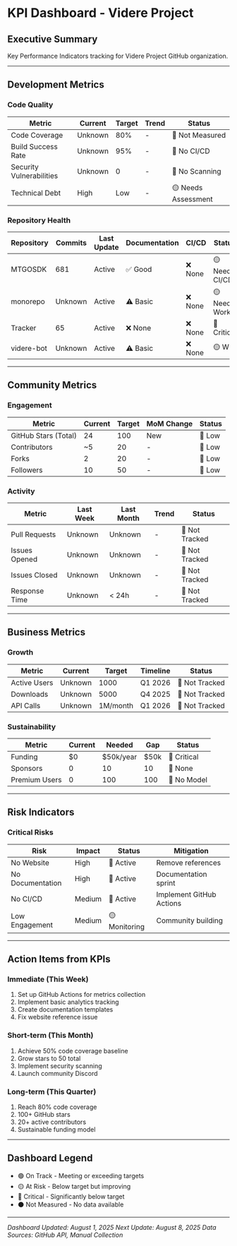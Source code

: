 # KPI Dashboard - Videre Project

## Executive Summary
Key Performance Indicators tracking for Videre Project GitHub organization.

---

## Development Metrics

### Code Quality
| Metric | Current | Target | Trend | Status |
|--------|---------|--------|-------|---------|
| Code Coverage | Unknown | 80% | - | 🔴 Not Measured |
| Build Success Rate | Unknown | 95% | - | 🔴 No CI/CD |
| Security Vulnerabilities | Unknown | 0 | - | 🔴 No Scanning |
| Technical Debt | High | Low | - | 🟡 Needs Assessment |

### Repository Health
| Repository | Commits | Last Update | Documentation | CI/CD | Status |
|------------|---------|-------------|---------------|--------|---------|
| MTGOSDK | 681 | Active | ✅ Good | ❌ None | 🟡 Needs CI/CD |
| monorepo | Unknown | Active | ⚠️ Basic | ❌ None | 🟡 Needs Work |
| Tracker | 65 | Active | ❌ None | ❌ None | 🔴 Critical |
| videre-bot | Unknown | Active | ⚠️ Basic | ❌ None | 🟡 WIP |

---

## Community Metrics

### Engagement
| Metric | Current | Target | MoM Change | Status |
|--------|---------|--------|------------|---------|
| GitHub Stars (Total) | 24 | 100 | New | 🔴 Low |
| Contributors | ~5 | 20 | - | 🔴 Low |
| Forks | 2 | 20 | - | 🔴 Low |
| Followers | 10 | 50 | - | 🔴 Low |

### Activity
| Metric | Last Week | Last Month | Trend | Status |
|--------|-----------|------------|-------|---------|
| Pull Requests | Unknown | Unknown | - | 🔴 Not Tracked |
| Issues Opened | Unknown | Unknown | - | 🔴 Not Tracked |
| Issues Closed | Unknown | Unknown | - | 🔴 Not Tracked |
| Response Time | Unknown | < 24h | - | 🔴 Not Tracked |

---

## Business Metrics

### Growth
| Metric | Current | Target | Timeline | Status |
|--------|---------|--------|----------|---------|
| Active Users | Unknown | 1000 | Q1 2026 | 🔴 Not Tracked |
| Downloads | Unknown | 5000 | Q4 2025 | 🔴 Not Tracked |
| API Calls | Unknown | 1M/month | Q1 2026 | 🔴 Not Tracked |

### Sustainability
| Metric | Current | Needed | Gap | Status |
|--------|---------|--------|-----|---------|
| Funding | $0 | $50k/year | $50k | 🔴 Critical |
| Sponsors | 0 | 10 | 10 | 🔴 None |
| Premium Users | 0 | 100 | 100 | 🔴 No Model |

---

## Risk Indicators

### Critical Risks
| Risk | Impact | Status | Mitigation |
|------|--------|---------|------------|
| No Website | High | 🔴 Active | Remove references |
| No Documentation | High | 🔴 Active | Documentation sprint |
| No CI/CD | Medium | 🔴 Active | Implement GitHub Actions |
| Low Engagement | Medium | 🟡 Monitoring | Community building |

---

## Action Items from KPIs

### Immediate (This Week)
1. Set up GitHub Actions for metrics collection
2. Implement basic analytics tracking
3. Create documentation templates
4. Fix website reference issue

### Short-term (This Month)
1. Achieve 50% code coverage baseline
2. Grow stars to 50 total
3. Implement security scanning
4. Launch community Discord

### Long-term (This Quarter)
1. Reach 80% code coverage
2. 100+ GitHub stars
3. 20+ active contributors
4. Sustainable funding model

---

## Dashboard Legend
- 🟢 On Track - Meeting or exceeding targets
- 🟡 At Risk - Below target but improving
- 🔴 Critical - Significantly below target
- ⚫ Not Measured - No data available

---

*Dashboard Updated: August 1, 2025*
*Next Update: August 8, 2025*
*Data Sources: GitHub API, Manual Collection*